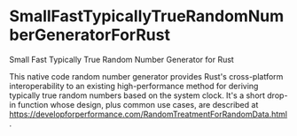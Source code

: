# SmallFastTypicallyTrueRandomNumberGeneratorForRust
Small Fast Typically True Random Number Generator for Rust

This native code random number generator provides Rust's cross-platform interoperability to an existing high-performance method for deriving typically true random numbers based on the system clock.  It's a short drop-in function whose design, plus common use cases, are described at https://developforperformance.com/RandomTreatmentForRandomData.html.
